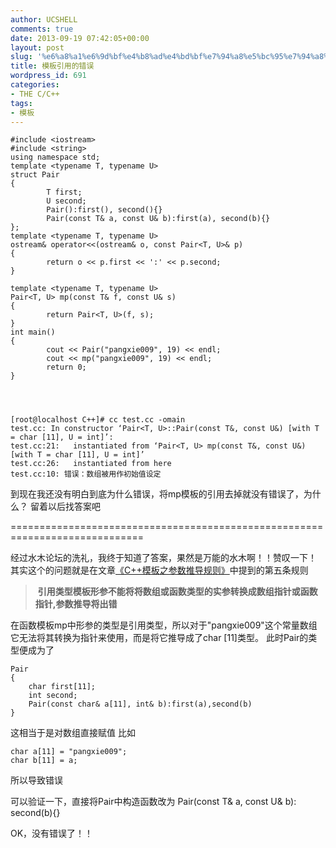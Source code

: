 ```yaml
---
author: UCSHELL
comments: true
date: 2013-09-19 07:42:05+00:00
layout: post
slug: '%e6%a8%a1%e6%9d%bf%e4%b8%ad%e4%bd%bf%e7%94%a8%e5%bc%95%e7%94%a8%e7%9a%84%e9%94%99%e8%af%af-%e6%9c%aa%e8%a7%a3%e5%86%b3'
title: 模板引用的错误
wordpress_id: 691
categories:
- THE C/C++
tags:
- 模板
---
```


	#include <iostream>
    #include <string>
    using namespace std;
    template <typename T, typename U>
    struct Pair
    {
            T first;
            U second;
            Pair():first(), second(){}
            Pair(const T& a, const U& b):first(a), second(b){}
    };
    template <typename T, typename U>
    ostream& operator<<(ostream& o, const Pair<T, U>& p)
    {
            return o << p.first << ':' << p.second;
    }
    
    template <typename T, typename U>
    Pair<T, U> mp(const T& f, const U& s)
    {
            return Pair<T, U>(f, s);
    }
    int main()
    {
            cout << Pair("pangxie009", 19) << endl;
            cout << mp("pangxie009", 19) << endl;
            return 0;
    }



    
    [root@localhost C++]# cc test.cc -omain
    test.cc: In constructor ‘Pair<T, U>::Pair(const T&, const U&) [with T = char [11], U = int]’:
    test.cc:21:   instantiated from ‘Pair<T, U> mp(const T&, const U&) [with T = char [11], U = int]’
    test.cc:26:   instantiated from here
    test.cc:10: 错误：数组被用作初始值设定


到现在我还没有明白到底为什么错误，将mp模板的引用去掉就没有错误了，为什么？
留着以后找答案吧

=============================================================================

经过水木论坛的洗礼，我终于知道了答案，果然是万能的水木啊！！赞叹一下！
其实这个的问题就是在文章[《C++模板之参数推导规则》](http://ucshell.com/archives/702)中提到的第五条规则


>  **引用类型模板形参不能将将数组或函数类型的实参转换成数组指针或函数指针,参数推导将出错**


在函数模板mp中形参的类型是引用类型，所以对于"pangxie009"这个常量数组它无法将其转换为指针来使用，而是将它推导成了char [11]类型。
此时Pair的类型便成为了

    
    Pair
    {
    	char first[11];
    	int second;
    	Pair(const char& a[11], int& b):first(a),second(b)
    }


这相当于是对数组直接赋值
比如

    
    char a[11] = "pangxie009";
    char b[11] = a;


所以导致错误

可以验证一下，直接将Pair中构造函数改为
Pair(const T& a, const U& b): second(b){}

OK，没有错误了！！
